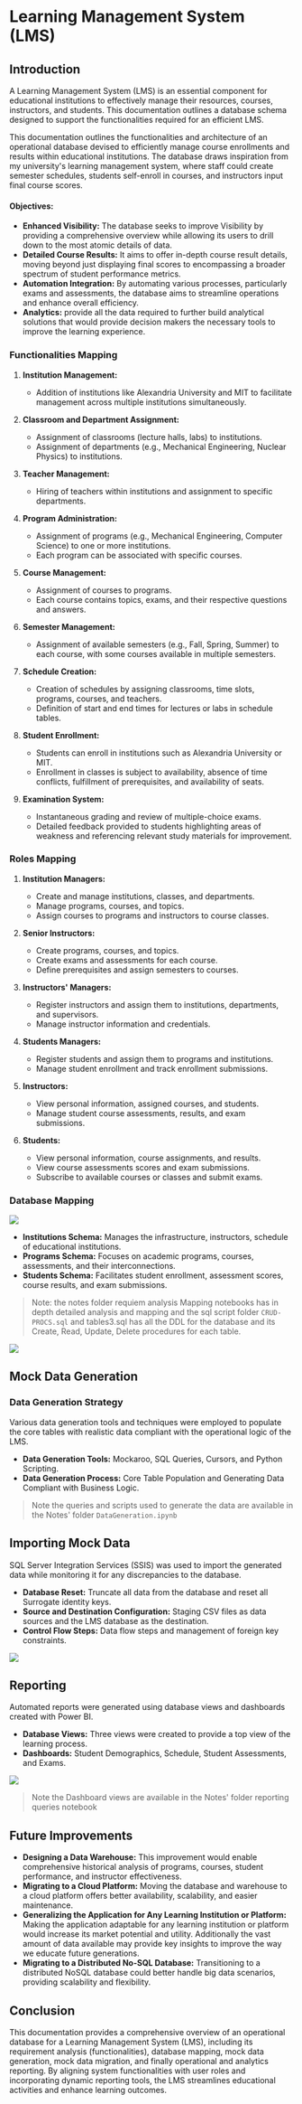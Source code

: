 # Learning Management System (LMS)

## Introduction
A Learning Management System (LMS) is an essential component for educational institutions to effectively manage their resources, courses, instructors, and students. This documentation outlines a database schema designed to support the functionalities required for an efficient LMS.

This documentation outlines the functionalities and architecture of an operational database devised to efficiently manage course enrollments and results within educational institutions. The database draws inspiration from my university's learning management system, where staff could create semester schedules, students self-enroll in courses, and instructors input final course scores.

#### Objectives:
- **Enhanced Visibility:** The database seeks to improve Visibility by providing a comprehensive overview while allowing its users to drill down to the most atomic details of data.
- **Detailed Course Results:** It aims to offer in-depth course result details, moving beyond just displaying final scores to encompassing a broader spectrum of student performance metrics.
- **Automation Integration:** By automating various processes, particularly exams and assessments, the database aims to streamline operations and enhance overall efficiency.
- **Analytics:** provide all the data required to further build analytical solutions that would provide decision makers the necessary tools to improve the learning experience.

### Functionalities Mapping

1. **Institution Management:**
   - Addition of institutions like Alexandria University and MIT to facilitate management across multiple institutions simultaneously.

2. **Classroom and Department Assignment:**
   - Assignment of classrooms (lecture halls, labs) to institutions.
   - Assignment of departments (e.g., Mechanical Engineering, Nuclear Physics) to institutions.

3. **Teacher Management:**
   - Hiring of teachers within institutions and assignment to specific departments.

4. **Program Administration:**
   - Assignment of programs (e.g., Mechanical Engineering, Computer Science) to one or more institutions.
   - Each program can be associated with specific courses.

5. **Course Management:**
   - Assignment of courses to programs.
   - Each course contains topics, exams, and their respective questions and answers.

6. **Semester Management:**
   - Assignment of available semesters (e.g., Fall, Spring, Summer) to each course, with some courses available in multiple semesters.

7. **Schedule Creation:**
   - Creation of schedules by assigning classrooms, time slots, programs, courses, and teachers.
   - Definition of start and end times for lectures or labs in schedule tables.

8. **Student Enrollment:**
   - Students can enroll in institutions such as Alexandria University or MIT.
   - Enrollment in classes is subject to availability, absence of time conflicts, fulfillment of prerequisites, and availability of seats.

9. **Examination System:**
   - Instantaneous grading and review of multiple-choice exams.
   - Detailed feedback provided to students highlighting areas of weakness and referencing relevant study materials for improvement.

### Roles Mapping

1. **Institution Managers:**
    - Create and manage institutions, classes, and departments.
    - Manage programs, courses, and topics.
    - Assign courses to programs and instructors to course classes.

2. **Senior Instructors:**
    - Create programs, courses, and topics.
    - Create exams and assessments for each course.
    - Define prerequisites and assign semesters to courses.

3. **Instructors' Managers:**
    - Register instructors and assign them to institutions, departments, and supervisors.
    - Manage instructor information and credentials.

4. **Students Managers:**
    - Register students and assign them to programs and institutions.
    - Manage student enrollment and track enrollment submissions.

5. **Instructors:**
    - View personal information, assigned courses, and students.
    - Manage student course assessments, results, and exam submissions.

6. **Students:**
    - View personal information, course assignments, and results.
    - View course assessments scores and exam submissions.
    - Subscribe to available courses or classes and submit exams.

### Database Mapping
![](4-Report%20Documents/media/StudentMangmentERD2_drawio.png)

- **Institutions Schema:** Manages the infrastructure, instructors, schedule of educational institutions.
- **Programs Schema:** Focuses on academic programs, courses, assessments, and their interconnections.
- **Students Schema:** Facilitates student enrollment, assessment scores, course results, and exam submissions.

> Note: the notes folder requiem analysis Mapping notebooks has in depth detailed analysis and mapping and the sql script folder `CRUD-PROCS.sql` and tables3.sql has all the DDL for the database and its Create, Read, Update, Delete procedures for each table.

![](4-Report%20Documents/media/ERD_SSMS.png)

## Mock Data Generation
### Data Generation Strategy
Various data generation tools and techniques were employed to populate the core tables with realistic data compliant with the operational logic of the LMS.

- **Data Generation Tools:** Mockaroo, SQL Queries, Cursors, and Python Scripting.
- **Data Generation Process:** Core Table Population and Generating Data Compliant with Business Logic.
> Note the queries and scripts used to generate the data are available in the Notes' folder `DataGeneration.ipynb`

## Importing Mock Data
SQL Server Integration Services (SSIS) was used to import the generated data while monitoring it for any discrepancies to the database.

- **Database Reset:** Truncate all data from the database and reset all Surrogate identity keys.
- **Source and Destination Configuration:** Staging CSV files as data sources and the LMS database as the destination.
- **Control Flow Steps:** Data flow steps and management of foreign key constraints.

![](4-Report%20Documents/media/SSIS.png)

## Reporting
Automated reports were generated using database views and dashboards created with Power BI.

- **Database Views:** Three views were created to provide a top view of the learning process.
- **Dashboards:** Student Demographics, Schedule, Student Assessments, and Exams.

![](4-Report%20Documents/media/schedule.png)

> Note the Dashboard views are available in the Notes' folder reporting queries notebook

## Future Improvements
- **Designing a Data Warehouse:** This improvement would enable comprehensive historical analysis of programs, courses, student performance, and instructor effectiveness.
- **Migrating to a Cloud Platform:** Moving the database and warehouse to a cloud platform offers better availability, scalability, and easier maintenance.
- **Generalizing the Application for Any Learning Institution or Platform:**  Making the application adaptable for any learning institution or platform would increase its market potential and utility. Additionally the vast amount of data available may provide key insights to improve the way we educate future generations.
- **Migrating to a Distributed No-SQL Database:** Transitioning to a distributed NoSQL database could better handle big data scenarios, providing scalability and flexibility.

## Conclusion
This documentation provides a comprehensive overview of an operational database for a Learning Management System (LMS), including its requirement analysis (functionalities), database mapping, mock data generation, mock data migration, and finally operational and analytics reporting. By aligning system functionalities with user roles and incorporating dynamic reporting tools, the LMS streamlines educational activities and enhance learning outcomes.